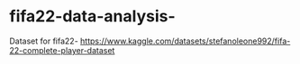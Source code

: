 # fifa22-data-analysis-
Dataset for fifa22-     https://www.kaggle.com/datasets/stefanoleone992/fifa-22-complete-player-dataset
